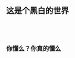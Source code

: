 <html lang="en">
<head>
    <meta charset="UTF-8">
    <title>邵先生的博客</title>
</head>
<body>
<h2>这是个黑白的世界</h2><br></br>
<h3>你懂么？你真的懂么</h3>

</body>
</html>
